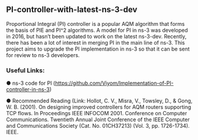 ## PI-controller-with-latest-ns-3-dev

Proportional Integral (PI) controller is a popular AQM algorithm that forms the basis of
PIE and PI^2 algorithms. A model for PI in ns-3 was developed in 2016, but hasn’t been
updated to work on the latest ns-3-dev. Recently, there has been a lot of interest in merging
PI in the main line of ns-3. This project aims to upgrade the PI implementation in ns-3 so that
it can be sent for review to ns-3 developers.

### Useful Links:

● ns-3 code for PI (https://github.com/Viyom/Implementation-of-PI-controller-in-ns-3)

● Recommended Reading (Link: Hollot, C. V., Misra, V., Towsley, D., & Gong, W. B. (2001). On designing improved
controllers for AQM routers supporting TCP flows. In Proceedings IEEE INFOCOM
2001. Conference on Computer Communications. Twentieth Annual Joint Conference
of the IEEE Computer and Communications Society (Cat. No. 01CH37213) (Vol. 3, pp.
1726-1734). IEEE.

